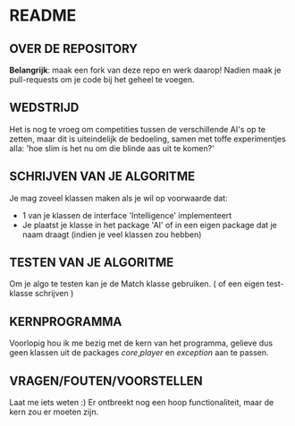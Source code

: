 # README #

## OVER DE REPOSITORY ##

**Belangrijk**: maak een fork van deze repo en werk daarop!
Nadien maak je pull-requests om je code bij het geheel te voegen.

## WEDSTRIJD ##

Het is nog te vroeg om competities tussen de verschillende AI's op te zetten,
maar dit is uiteindelijk de bedoeling, samen met toffe experimentjes alla:
'hoe slim is het nu om die blinde aas uit te komen?'

## SCHRIJVEN VAN JE ALGORITME ##

Je mag zoveel klassen maken als je wil op voorwaarde dat:
* 1 van je klassen de interface 'Intelligence' implementeert
* Je plaatst je klasse in het package 'AI' of in een eigen package dat je naam draagt (indien je veel klassen zou hebben)

## TESTEN VAN JE ALGORITME ##

Om je algo te testen kan je de Match klasse gebruiken.
( of een eigen test-klasse schrijven )

## KERNPROGRAMMA ##

Voorlopig hou ik me bezig met de kern van het programma, gelieve dus geen klassen
uit de packages *core*,*player* en *exception* aan te passen.

## VRAGEN/FOUTEN/VOORSTELLEN ##

Laat me iets weten :) Er ontbreekt nog een hoop functionaliteit, maar de kern zou er moeten zijn.